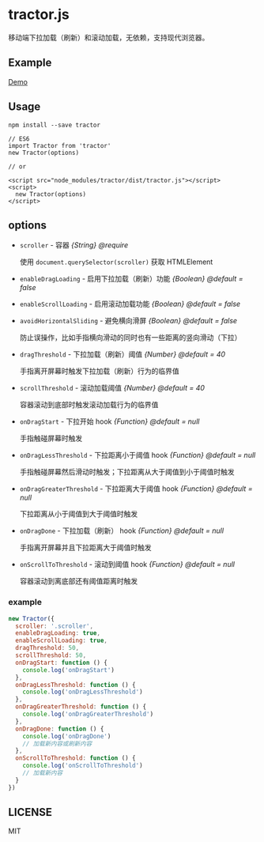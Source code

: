 # tractor.js

移动端下拉加载（刷新）和滚动加载，无依赖，支持现代浏览器。

## Example

[Demo](https://monine.github.io/tractor/example/)

## Usage

`npm install --save tractor`

```
// ES6
import Tractor from 'tractor'
new Tractor(options)

// or

<script src="node_modules/tractor/dist/tractor.js"></script>
<script>
  new Tractor(options)
</script>
```

## options

- `scroller` - 容器  *{String} @require*

  使用 `document.querySelector(scroller)` 获取 HTMLElement

- `enableDragLoading` - 启用下拉加载（刷新）功能 *{Boolean} @default = false*


- `enableScrollLoading` - 启用滚动加载功能 *{Boolean} @default = false*


- `avoidHorizontalSliding` - 避免横向滑屏 *{Boolean} @default = false*

  防止误操作，比如手指横向滑动的同时也有一些距离的竖向滑动（下拉）

- `dragThreshold` - 下拉加载（刷新）阈值 *{Number} @default = 40*

  手指离开屏幕时触发下拉加载（刷新）行为的临界值

- `scrollThreshold` - 滚动加载阈值 *{Number} @default = 40*

  容器滚动到底部时触发滚动加载行为的临界值

- `onDragStart` - 下拉开始 hook *{Function} @default = null*

  手指触碰屏幕时触发

- `onDragLessThreshold` - 下拉距离小于阈值 hook *{Function} @default = null*

  手指触碰屏幕然后滑动时触发；下拉距离从大于阈值到小于阈值时触发

- `onDragGreaterThreshold` - 下拉距离大于阈值 hook *{Function} @default = null*

  下拉距离从小于阈值到大于阈值时触发

- `onDragDone` - 下拉加载（刷新） hook *{Function} @default = null*

  手指离开屏幕并且下拉距离大于阈值时触发

- `onScrollToThreshold` - 滚动到阈值 hook *{Function} @default = null*

  容器滚动到离底部还有阈值距离时触发

### example

``` javascript
new Tractor({
  scroller: '.scroller',
  enableDragLoading: true,
  enableScrollLoading: true,
  dragThreshold: 50,
  scrollThreshold: 50,
  onDragStart: function () {
    console.log('onDragStart')
  },
  onDragLessThreshold: function () {
    console.log('onDragLessThreshold')
  },
  onDragGreaterThreshold: function () {
    console.log('onDragGreaterThreshold')
  },
  onDragDone: function () {
    console.log('onDragDone')
    // 加载新内容或刷新内容
  },
  onScrollToThreshold: function () {
    console.log('onScrollToThreshold')
    // 加载新内容
  }
})
```

## LICENSE

MIT
